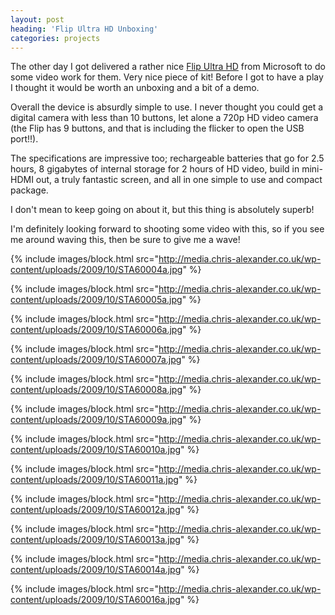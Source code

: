 ```yaml
---
layout: post
heading: 'Flip Ultra HD Unboxing'
categories: projects
---
```


The other day I got delivered a rather nice [Flip Ultra HD](http://www.theflip.com/products_flip_ultra.shtml#scene=sceneUltraHD) from Microsoft to do some video work for them. Very nice piece of kit! Before I got to have a play I thought it would be worth an unboxing and a bit of a demo.

Overall the device is absurdly simple to use. I never thought you could get a digital camera with less than 10 buttons, let alone a 720p HD video camera (the Flip has 9 buttons, and that is including the flicker to open the USB port!!).

The specifications are impressive too; rechargeable batteries that go for 2.5 hours, 8 gigabytes of internal storage for 2 hours of HD video, build in mini-HDMI out, a truly fantastic screen, and all in one simple to use and compact package.

I don't mean to keep going on about it, but this thing is absolutely superb!

I'm definitely looking forward to shooting some video with this, so if you see me around waving this, then be sure to give me a wave!<br> 

{% include images/block.html src="http://media.chris-alexander.co.uk/wp-content/uploads/2009/10/STA60004a.jpg" %}

{% include images/block.html src="http://media.chris-alexander.co.uk/wp-content/uploads/2009/10/STA60005a.jpg" %}

{% include images/block.html src="http://media.chris-alexander.co.uk/wp-content/uploads/2009/10/STA60006a.jpg" %}

{% include images/block.html src="http://media.chris-alexander.co.uk/wp-content/uploads/2009/10/STA60007a.jpg" %}

{% include images/block.html src="http://media.chris-alexander.co.uk/wp-content/uploads/2009/10/STA60008a.jpg" %}

{% include images/block.html src="http://media.chris-alexander.co.uk/wp-content/uploads/2009/10/STA60009a.jpg" %}

{% include images/block.html src="http://media.chris-alexander.co.uk/wp-content/uploads/2009/10/STA60010a.jpg" %}

{% include images/block.html src="http://media.chris-alexander.co.uk/wp-content/uploads/2009/10/STA60011a.jpg" %}

{% include images/block.html src="http://media.chris-alexander.co.uk/wp-content/uploads/2009/10/STA60012a.jpg" %}

{% include images/block.html src="http://media.chris-alexander.co.uk/wp-content/uploads/2009/10/STA60013a.jpg" %}

{% include images/block.html src="http://media.chris-alexander.co.uk/wp-content/uploads/2009/10/STA60014a.jpg" %}

{% include images/block.html src="http://media.chris-alexander.co.uk/wp-content/uploads/2009/10/STA60016a.jpg" %}